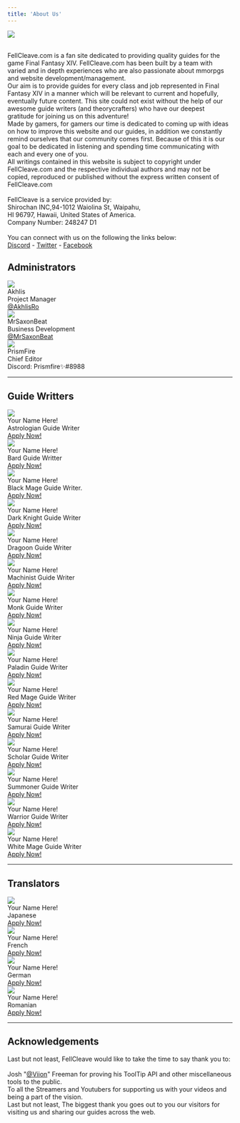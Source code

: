 ```yaml
---
title: 'About Us'
---
```


<div class="row">
	<div class="logo"><a href="index.html"><img src="http://fellcleave.com/user/themes/fellcleave/images/logo.png"></a></div><br />
    <p class="justify-center">FellCleave.com is a fan site dedicated to providing quality guides for the game Final Fantasy XIV. FellCleave.com has been built by a team with varied and in depth experiences who are also passionate about mmorpgs and website development/management. <br /> 
    Our aim is to provide guides for every class and job represented in Final Fantasy XIV in a manner which will be relevant to current and hopefully, eventually future content. This site could not exist without the help of our awesome guide writers (and theorycrafters) who have our deepest gratitude for joining us on this adventure! <br />
    Made by gamers, for gamers our time is dedicated to coming up with ideas on how to improve this website and our guides, in addition we constantly remind ourselves that our community comes first. Because of this it is our goal to be dedicated in listening and spending time communicating with each and every one of you. <br />
    All writings contained in this website is subject to copyright under FellCleave.com and the respective individual authors and may not be copied, reproduced or published without the express written consent of FellCleave.com <br /><br />
    FellCleave is a service provided by: <br />
Shirochan INC,94-1012 Waiolina St, Waipahu, <br />
HI 96797, Hawaii, United States of America. <br />
Company Number: 248247 D1<br />
 <br />
    You can connect with us on the following the links below:<br />
    <a href="https://discord.gg/YqzHYBC">Discord</a> - <a href="https://twitter.com/FellCleavecom">Twitter</a> - <a href="https://www.facebook.com/Fellcleave/">Facebook</a>
    </p>
		<div class="row">
			<h2>Administrators</h2>
			<div class="col-xs-12 col-md-4 main-about-person">
				<div class="image">
					<img src="http://fellcleave.com/user/images/authors/akhlis.png">				
				</div>
				<div class="details">
					<span class="name">Akhlis</span><br/>
                    <span class="title">Project Manager</span><br/>
					<a href="https://twitter.com/AkhlisRo">@AkhlisRo</a>
				</div>
			</div>
            <div class="col-xs-12 col-md-4 main-about-person">
				<div class="image">
					<img src="http://fellcleave.com/user/images/authors/saxon.png">				
				</div>
				<div class="details">
					<span class="name">MrSaxonBeat</span><br/>
                    <span class="title">Business Development</span><br/>
					<a href="https://www.instagram.com/mrsaxonbeat/">@MrSaxonBeat</a>
				</div>
			</div>
			<div class="col-xs-12 col-md-4 main-about-person">
				<div class="image">
					<img src="http://fellcleave.com/user/images/authors/prism.png">				
				</div>
				<div class="details">
					<span class="name">PrismFire</span><br/>
                    <span class="title">Chief Editor</span><br/>
					Discord: Prismfire✨#8988
				</div>
			</div>
		</div>
        <hr />
		<div class="row">
			<h2>Guide Writters</h2>
			<div class="col-xs-12 col-md-4 main-about-person">
				<div class="image">
					<img src="http://fellcleave.com/user/images/job_icons/astrologian.png">				
				</div>
				<div class="details">
					<span class="name">Your Name Here!</span><br/>
                    <span class="title">Astrologian Guide Writer</span><br/>
					<a href="http://fellcleave.com/home/guide-writers-needed">Apply Now!</a>
				</div>
			</div>
            <div class="col-xs-12 col-md-4 main-about-person">
				<div class="image">
					<img src="http://fellcleave.com/user/images/job_icons/bard.png">				
				</div>
				<div class="details">
					<span class="name">Your Name Here!</span><br/>
                    <span class="title">Bard Guide Writter</span><br/>
                    <a href="http://fellcleave.com/home/guide-writers-needed">Apply Now!</a>
				</div>
			</div>
            <div class="col-xs-12 col-md-4 main-about-person">
				<div class="image">
					<img src="http://fellcleave.com/user/images/job_icons/blackmage.png">			
				</div>
				<div class="details">
					<span class="name">Your Name Here!</span><br/>
                    <span class="title">Black Mage Guide Writer.</span><br/>
					<a href="http://fellcleave.com/home/guide-writers-needed">Apply Now!</a>
				</div>
			</div>
            <div class="col-xs-12 col-md-4 main-about-person">
				<div class="image">
					<img src="http://fellcleave.com/user/images/job_icons/darkknight.png">				
				</div>
				<div class="details">
					<span class="name">Your Name Here!</span><br/>
                    <span class="title">Dark Knight Guide Writer</span><br/>
					<a href="http://fellcleave.com/home/guide-writers-needed">Apply Now!</a>
				</div>
			</div>
            <div class="col-xs-12 col-md-4 main-about-person">
				<div class="image">
					<img src="http://fellcleave.com/user/images/job_icons/dragoon.png">			
				</div>
				<div class="details">
					<span class="name">Your Name Here!</span><br/>
                    <span class="title">Dragoon Guide Writer</span><br/>
					<a href="http://fellcleave.com/home/guide-writers-needed">Apply Now!</a>
				</div>
			</div>
            <div class="col-xs-12 col-md-4 main-about-person">
				<div class="image">
					<img src="http://fellcleave.com/user/images/job_icons/machinist.png">				
				</div>
				<div class="details">
					<span class="name">Your Name Here!</span><br/>
                    <span class="title">Machinist Guide Writer</span><br/>
					<a href="http://fellcleave.com/home/guide-writers-needed">Apply Now!</a>
				</div>
			</div>
            <div class="col-xs-12 col-md-4 main-about-person">
				<div class="image">
					<img src="http://fellcleave.com/user/images/job_icons/monk.png">				
				</div>
				<div class="details">
					<span class="name">Your Name Here!</span><br/>
                    <span class="title">Monk Guide Writer</span><br/>
					<a href="http://fellcleave.com/home/guide-writers-needed">Apply Now!</a>
				</div>
			</div>
            <div class="col-xs-12 col-md-4 main-about-person">
				<div class="image">
					<img src="http://fellcleave.com/user/images/job_icons/ninja.png">				
				</div>
				<div class="details">
					<span class="name">Your Name Here!</span><br/>
                    <span class="title">Ninja Guide Writer</span><br/>
					<a href="http://fellcleave.com/home/guide-writers-needed">Apply Now!</a>
				</div>
			</div>
            <div class="col-xs-12 col-md-4 main-about-person">
				<div class="image">
					<img src="http://fellcleave.com/user/images/job_icons/paladin.png">				
				</div>
				<div class="details">
					<span class="name">Your Name Here!</span><br/>
                    <span class="title">Paladin Guide Writer</span><br/>
					<a href="http://fellcleave.com/home/guide-writers-needed">Apply Now!</a>
				</div>
			</div>
            <div class="col-xs-12 col-md-4 main-about-person">
				<div class="image">
					<img src="http://fellcleave.com/user/images/job_icons/redmage.png">				
				</div>
				<div class="details">
					<span class="name">Your Name Here!</span><br/>
                    <span class="title">Red Mage Guide Writer</span><br/>
					<a href="http://fellcleave.com/home/guide-writers-needed">Apply Now!</a>
				</div>
			</div>
            <div class="col-xs-12 col-md-4 main-about-person">
				<div class="image">
					<img src="http://fellcleave.com/user/pages/about-us/samurai.png">				
				</div>
				<div class="details">
					<span class="name">Your Name Here!</span><br/>
                    <span class="title">Samurai Guide Writer</span><br/>
					<a href="http://fellcleave.com/home/guide-writers-needed">Apply Now!</a>
				</div>
			</div>
            <div class="col-xs-12 col-md-4 main-about-person">
				<div class="image">
					<img src="http://fellcleave.com/user/images/job_icons/scholar.png">				
				</div>
				<div class="details">
					<span class="name">Your Name Here!</span><br/>
                    <span class="title">Scholar Guide Writer</span><br/>
					<a href="http://fellcleave.com/home/guide-writers-needed">Apply Now!</a>
				</div>
			</div>
            <div class="col-xs-12 col-md-4 main-about-person">
				<div class="image">
					<img src="http://fellcleave.com/user/images/job_icons/summoner.png">				
				</div>
				<div class="details">
					<span class="name">Your Name Here!</span><br/>
                    <span class="title">Summoner Guide Writer</span><br/>
					<a href="http://fellcleave.com/home/guide-writers-needed">Apply Now!</a>
				</div>
			</div>
            <div class="col-xs-12 col-md-4 main-about-person">
				<div class="image">
					<img src="http://fellcleave.com/user/images/job_icons/warrior.png">				
				</div>
				<div class="details">
					<span class="name">Your Name Here!</span><br/>
                    <span class="title">Warrior Guide Writer</span><br/>
					<a href="http://fellcleave.com/home/guide-writers-needed">Apply Now!</a>
				</div>
			</div>
            <div class="col-xs-12 col-md-4 main-about-person">
				<div class="image">
					<img src="http://fellcleave.com/user/images/job_icons/whitemage.png">				
				</div>
				<div class="details">
					<span class="name">Your Name Here!</span><br/>
                    <span class="title">White Mage Guide Writer</span><br/>
					<a href="http://fellcleave.com/home/guide-writers-needed">Apply Now!</a>
				</div>
			</div>
		</div>
        <hr />
        <div class="row">
			<h2>Translators</h2>
			<div class="col-xs-12 col-md-4 main-about-person">
				<div class="image">
					<img src="http://fellcleave.com/user/images/authors/japan_flag.png">				
				</div>
				<div class="details">
					<span class="name">Your Name Here!</span><br/>
                    <span class="title">Japanese</span><br/>
					<a href="http://fellcleave.com/home/guide-writers-needed#translators">Apply Now!</a>
				</div>
			</div>
            <div class="col-xs-12 col-md-4 main-about-person">
				<div class="image">
					<img src="http://fellcleave.com/user/images/authors/france_flag.png">				
				</div>
				<div class="details">
					<span class="name">Your Name Here!</span><br/>
                    <span class="title">French</span><br/>
					<a href="http://fellcleave.com/home/guide-writers-needed#translators">Apply Now!</a>
				</div>
			</div>
            <div class="col-xs-12 col-md-4 main-about-person">
				<div class="image">
					<img src="http://fellcleave.com/user/images/authors/german_flag.png">				
				</div>
				<div class="details">
					<span class="name">Your Name Here!</span><br/>
                    <span class="title">German</span><br/>
					<a href="http://fellcleave.com/home/guide-writers-needed#translators">Apply Now!</a>
				</div>
			</div>
            <div class="col-xs-12 col-md-4 main-about-person">
				<div class="image">
					<img src="http://fellcleave.com/user/images/authors/romanian_flag.png">				
				</div>
				<div class="details">
					<span class="name">Your Name Here!</span><br/>
                    <span class="title">Romanian</span><br/>
					<a href="http://fellcleave.com/home/guide-writers-needed#translators">Apply Now!</a>
				</div>
			</div>
		</div>
        <hr />
        <div class="row">
			<h2>Acknowledgements</h2>
            <p>Last but not least, FellCleave would like to take the time to say thank you to: <br /> <br />
            Josh "<a href="https://twitter.com/viion">@Viion</a>" Freeman for proving his ToolTip API and other miscellaneous tools to the public. <br />
            To all the Streamers and Youtubers for supporting us with your videos and being a part of the vision. <br />
            Last but not least, The biggest thank you goes out to you our visitors for visiting us and sharing our guides across the web.</p>
		</div>
</div>
